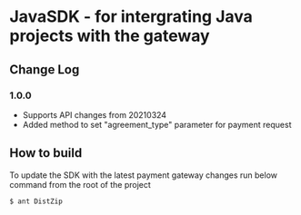 
# JavaSDK - for intergrating Java projects with the gateway

## Change Log

### 1.0.0

- Supports API changes from 20210324
- Added method to set "agreement_type" parameter for payment request

## How to build

To update the SDK with the latest payment gateway changes run below command from the root of the project

    $ ant DistZip